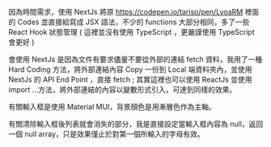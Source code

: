 因為時間需求，使用 NextJs 將原 https://codepen.io/tariso/pen/LyoaRM 裡面的 Codes 並直接給寫成 JSX 語法，不少的 functions 大部分相同，多了一些 React Hook 狀態管理 ( 這裡並沒有使用 TypeScript ，更嚴謹使用 TypeScript 會更好 )


會使用 NextJs 是因為文件有要求儘量不要從外部的連結 fetch 資料，我用了一種 Hard Coding 方法，將外部連結內容 Copy 一份到 Local 端資料夾內，並使用 NextJs 的 API End Point ，直接 fetch ; 其實這裡也可以使用 ReactJs 並使用 import ...方法，將外部連結的內容以變數形式引入，可達到同樣的效果。



有關輸入框是使用 Material MUI，背景顏色是用漸層色作為主軸。



有關清除輸入框後列表就會消失的部分，我是直接設定當輸入框內容為 null，返回一個 null array，只是效果僅止於對第一個所輸入的字母有效。
